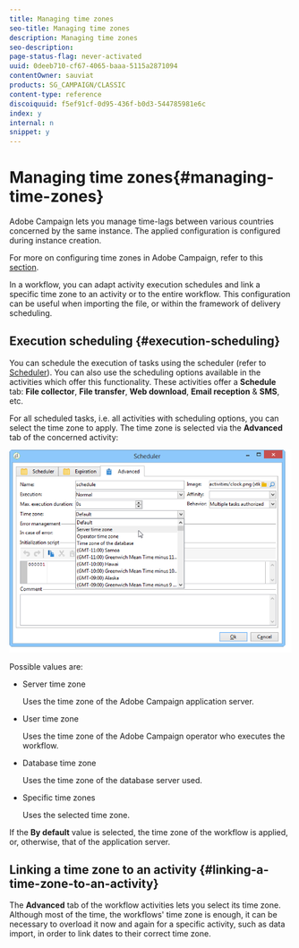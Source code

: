 ```yaml
---
title: Managing time zones
seo-title: Managing time zones
description: Managing time zones
seo-description: 
page-status-flag: never-activated
uuid: 0deeb710-cf67-4065-baaa-5115a2871094
contentOwner: sauviat
products: SG_CAMPAIGN/CLASSIC
content-type: reference
discoiquuid: f5ef91cf-0d95-436f-b0d3-544785981e6c
index: y
internal: n
snippet: y
---
```


# Managing time zones{#managing-time-zones}

Adobe Campaign lets you manage time-lags between various countries concerned by the same instance. The applied configuration is configured during instance creation.

For more on configuring time zones in Adobe Campaign, refer to this [section](../../installation/using/time-zone-management.md).

In a workflow, you can adapt activity execution schedules and link a specific time zone to an activity or to the entire workflow. This configuration can be useful when importing the file, or within the framework of delivery scheduling.

## Execution scheduling {#execution-scheduling}

You can schedule the execution of tasks using the scheduler (refer to [Scheduler](../../workflow/using/scheduler.md)). You can also use the scheduling options available in the activities which offer this functionality. These activities offer a **Schedule** tab: **File collector**, **File transfer**, **Web download**, **Email reception** & **SMS**, etc.

For all scheduled tasks, i.e. all activities with scheduling options, you can select the time zone to apply. The time zone is selected via the **Advanced** tab of the concerned activity:

![](assets/wf-timezone-in-a-box.png)

Possible values are:

* Server time zone

  Uses the time zone of the Adobe Campaign application server.

* User time zone

  Uses the time zone of the Adobe Campaign operator who executes the workflow.

* Database time zone

  Uses the time zone of the database server used.

* Specific time zones

  Uses the selected time zone.

If the **By default** value is selected, the time zone of the workflow is applied, or, otherwise, that of the application server.

## Linking a time zone to an activity {#linking-a-time-zone-to-an-activity}

The **Advanced** tab of the workflow activities lets you select its time zone. Although most of the time, the workflows' time zone is enough, it can be necessary to overload it now and again for a specific activity, such as data import, in order to link dates to their correct time zone.
